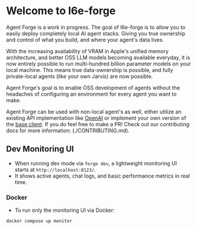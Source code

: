 # Welcome to l6e-forge

Agent Forge is a work in progress. The goal of l6e-forge is to allow you to easily deploy completely local AI agent stacks. Giving you true ownership and control of what you build, and where your agent's data lives.

With the increasing availability of VRAM in Apple's unified memory architecture, and better OSS LLM models becoming available everyday, it is now entirely possible to run multi-hundred billion parameter models on your local machine. This means true data-ownership is possible, and fully private-local agents (like your own Jarvis) are now possible.

Agent Forge's goal is to enable OSS development of agents without the headaches of configuring an environment for every agent you want to make.

Agent Forge can be used with non-local agent's as well, either utilize an existing API implementation like [OpenAI](./l6e_forge/model_providers/openai.py) or implement your own version of the [base client](./l6e_forge/model_providers/base.py). If you do feel free to make a PR! Check out our contributing docs for more information: (./CONTRIBUTING.md).


## Dev Monitoring UI

- When running dev mode via `forge dev`, a lightweight monitoring UI starts at `http://localhost:8123/`.
- It shows active agents, chat logs, and basic performance metrics in real time.

### Docker

- To run only the monitoring UI via Docker:

```bash
docker compose up monitor
```

